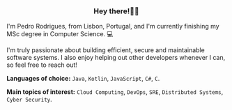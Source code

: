 <h3 align="center">Hey there!👋🏻</h3>

I'm Pedro Rodrigues, from Lisbon, Portugal, and I'm currently finishing my MSc degree in Computer Science. :computer:

I'm truly passionate about building efficient, secure and maintainable software systems. I also enjoy helping out other developers whenever I can, so feel free to reach out!

**Languages of choice:** `Java`, `Kotlin`, `JavaScript`, `C#`, `C`.

**Main topics of interest:** `Cloud Computing`, `DevOps`, `SRE`, `Distributed Systems`, `Cyber Security`.
